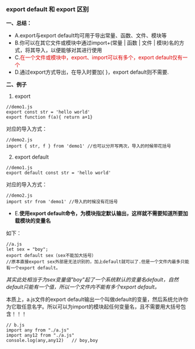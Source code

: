 ### export default 和 export 区别

**一、总结：**
- A.export与export default均可用于导出常量、函数、文件、模块等
- B.你可以在其它文件或模块中通过import+(常量 | 函数 | 文件 | 模块)名的方式，将其导入，以便能够对其进行使用
- C.<font color="#dd000">在一个文件或模块中，export、import可以有多个，export default仅有一个</font>
- D.通过export方式导出，在导入时要加{ }，export default则不需要.
  
**二、例子**

1. export
````
//demo1.js
export const str = 'hello world'
export function f(a){ return a+1}
````
对应的导入方式：
````
//demo2.js
import { str, f } from 'demo1' //也可以分开写两次，导入的时候带花括号
````
2. export default
````
//demo1.js
export default const str = 'hello world'
````
对应的导入方式：
````
//demo2.js
import str from 'demo1' //导入的时候没有花括号
````
- E.**使用export default命令，为模块指定默认输出，这样就不需要知道所要加载模块的变量名**
  
如下：
````
//a.js
let sex = "boy";
export default sex（sex不能加大括号）
//原本直接export sex外部是无法识别的，加上default就可以了.但是一个文件内最多只能有一个export default。
````
*其实此处相当于为sex变量值"boy"起了一个系统默认的变量名default，自然default只能有一个值，所以一个文件内不能有多个export default。*

本质上，a.js文件的export default输出一个叫做default的变量，然后系统允许你为它取任意名字。所以可以为import的模块起任何变量名，且不需要用大括号包含！！！
````
// b.js
import any from "./a.js"
import any12 from "./a.js" 
console.log(any,any12)   // boy,boy
````
